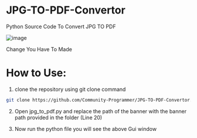 # JPG-TO-PDF-Convertor
Python Source Code To Convert JPG TO PDF

![image](https://github.com/Community-Programmer/JPG-TO-PDF-Convertor/assets/76515568/4236cc8e-ddae-4429-8ed5-1581fca21cd7)

Change You Have To Made

# How to Use:

1.  clone the repository using git clone command 
```bash
git clone https://github.com/Community-Programmer/JPG-TO-PDF-Convertor.git
```

2.  Open jpg_to_pdf.py and replace the path of the banner with the banner path provided in the folder (Line 20)

3.  Now run the python file you will see the above Gui window



